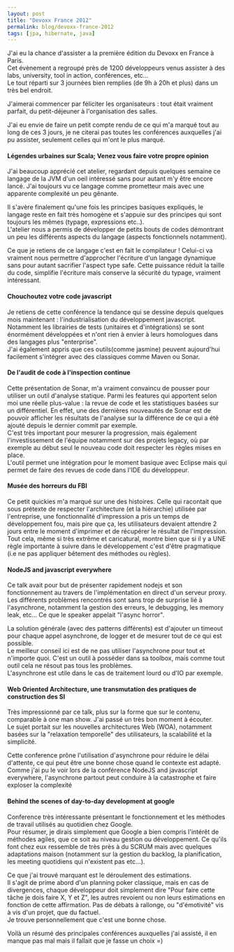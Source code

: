```yaml
---
layout: post
title: "Devoxx France 2012"
permalink: blog/devoxx-france-2012
tags: [jpa, hibernate, java]
---
```


<p>J'ai eu la chance d'assister a la première édition du Devoxx en France à Paris. <br />
Cet évènement a regroupé près de 1200 développeurs venus assister à des labs, university, tool in action, conférences, etc…<br />
Le tout réparti sur 3 journées bien remplies (de 9h à 20h et plus) dans un très bel endroit.</p>

<!--more-->

<p>J'aimerai commencer par féliciter les organisateurs : tout était vraiment parfait, du petit-déjeuner à l'organisation des salles. </p>

<p>J'ai eu envie de faire un petit compte rendu de ce qui m'a marqué tout au long de ces 3 jours, je ne citerai pas toutes les conférences auxquelles j'ai pu assister, seulement celles qui m'ont le plus marqué.</p>

<h4>Légendes urbaines sur Scala; Venez vous faire votre propre opinion</h4>

<p> J'ai beaucoup apprécié cet atelier, regardant depuis quelques semaine ce langage de la JVM d'un oeil intéressé sans pour autant m'y être encore lancé. J'ai toujours vu ce langage comme prometteur mais avec une apparente complexité un peu gênante.</p>
<p>Il s'avère finalement qu'une fois les principes basiques expliqués, le langage reste en fait très homogène et s'appuie sur des principes qui sont toujours les mêmes (typage, expressions etc..). <br />
L'atelier nous a permis de développer de petits bouts de codes démontrant un peu les différents aspects du langage (aspects fonctionnels notamment).
</p>
<p>Ce que je retiens de ce langage c'est en fait le compilateur ! Celui-ci va vraiment nous permettre d'approcher l'écriture d'un langage dynamique sans pour autant sacrifier l'aspect type safe. Cette puissance réduit la taille du code, simplifie l'écriture mais conserve la sécurité du typage, vraiment intéressant.
</p>

<h4>Chouchoutez votre code javascript</h4>

<p>Je retiens de cette conférence la tendance qui se dessine depuis quelques mois maintenant : l'industrialisation du développement javascript. <br />
Notamment les librairies de tests (unitaires et d'intégrations) se sont énormément développées et n'ont rien à envier à leurs homologues dans des langages plus "enterprise". <br />
J'ai également appris que ces outils(comme jasmine) peuvent aujourd'hui facilement s'intégrer avec des classiques comme Maven ou Sonar.</p>


<h4>De l'audit de code à l'inspection continue</h4>

<p>
Cette présentation de Sonar, m'a vraiment convaincu de pousser pour utiliser un outil d'analyse statique.
Parmi les features qui apportent selon moi une réelle plus-value : la revue de code et les statistiques basées sur un différentiel.
En effet, une des dernières nouveautés de Sonar est de pouvoir afficher les résultats de l'analyse sur la différence de ce qui a été ajouté depuis le dernier commit par exemple. <br />
C'est très important pour mesurer la progression, mais également l'investissement de l'équipe notamment sur des projets legacy, où par exemple au début seul le nouveau code doit respecter les règles mises en place.<br />
L'outil permet une intégration pour le moment basique avec Eclipse mais qui permet de faire des revues de code dans l'IDE du développeur.
</p>

<h4>Musée des horreurs du FBI</h4>

<p>Ce petit quickies m'a marqué sur une des histoires. Celle qui racontait que sous prétexte de respecter l'architecture (et la hiérarchie) utilisée par l'entreprise, une fonctionnalité d'impression a pris un temps de développement fou, mais pire que ça, les utilisateurs devaient attendre 2 jours entre le moment d'imprimer et de récupérer le résultat de l'impression. <br />
Tout cela, même si très extrême et caricatural, montre bien que si il y a UNE règle importante à suivre dans le développement c'est d'être pragmatique (i.e ne pas appliquer bêtement des méthodes ou règles).</p>

<h4>NodeJS and javascript everywhere</h4>

<p>Ce talk avait pour but de présenter rapidement nodejs et son fonctionnement au travers de l'implémentation en direct d'un serveur proxy.
Les différents problèmes rencontrés sont sans trop de surprise lié à l'asynchrone, notamment la gestion des erreurs, le debugging, les memory leak, etc… Ce que le speaker appelait "l'async horror".</p>

<p>La solution générale (avec des patterns différents) est d'ajouter un timeout pour chaque appel asynchrone, de logger et de mesurer tout de ce qui est possible. <br />
Le meilleur conseil ici est de ne pas utiliser l'asynchrone pour tout et n'importe quoi. C'est un outil à posséder dans sa toolbox, mais comme tout outil cela ne résout pas tous les problèmes. <br />
L'asynchrone est utile dans le cas de traitement lourd ou d'IO par exemple.</p>


<h4>Web Oriented Architecture, une transmutation des pratiques de construction des SI</h4>

<p>Très impressionné par ce talk, plus sur la forme que sur le contenu, comparable à one man show. J'ai passé un très bon moment à écouter. <br />
Le sujet portait sur les nouvelles architectures Web (WOA), notamment basées sur la "relaxation temporelle" des utilisateurs, la scalabilité et la simplicité. </p>

<p>Cette conference prône l'utilisation d'asynchrone pour réduire le délai d'attente, ce qui peut être une bonne chose quand le contexte est adapté. <br />
Comme j'ai pu le voir lors de la conférence NodeJS and javascript everywhere, l'asynchrone partout peut conduire à la catastrophe et faire exploser la complexité</p>


<h4>Behind the scenes of day-to-day development at google</h4>

<p>
Conference très intéressante présentant le fonctionnement et les méthodes de travail utilisés  au quotidien chez Google.<br />
Pour résumer, je dirais simplement que Google a bien compris l'intérêt de méthodes agiles, que ce soit au niveau gestion ou développement.
Ce qu'ils font chez eux ressemble de très près à du SCRUM mais avec quelques adaptations maison (notamment sur la gestion du backlog, la planification, les meeting quotidiens qui n'existent pas etc…).
</p>
<p>
Ce que j'ai trouvé marquant est le déroulement des estimations.<br />
Il s'agit de prime abord d'un planning poker classique, mais en cas de divergences, chaque développeur doit simplement dire "Pour faire cette tâche je dois faire X, Y et Z", les autres revoient ou non leurs estimations en fonction de cette affirmation. Pas de débats à rallonge, ou "d'émotivité" vis à vis d'un projet, que du factuel.<br />
Je trouve personnellement que c'est une bonne chose.
</p>

<p>
Voilà un résumé des principales conférences auxquelles j'ai assisté, il en manque pas mal mais il fallait que je fasse un choix =)
</p>